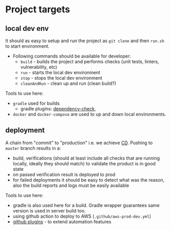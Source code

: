 # Project targets

## local dev env
It should as easy to setup and run the project as `git clone` and then `run.sh` to start environment.
- Following commands should be available for developer:
  - `build` - builds the project and performs checks (unit tests, linters, vulnerability, etc)
  - `run` - starts the local dev environment
  - `stop` - stops the local dev environment
  - `cleanAndRun` - clean up and run (clean build?)

Tools to use here:
- `gradle` used for builds
  - gradle plugins: [dependency-check](https://github.com/dependency-check/dependency-check-gradle), 
- `docker` and `docker-compose` are used to up and down local environments.

## deployment
A chain from "commit" to "production" i.e. we achieve [CD](https://en.wikipedia.org/wiki/Continuous_delivery). Pushing to `master` branch results in a:
- build, verifications (should at least include all checks that are running locally, ideally they should match) to validate the product is in good state
- on passed verification result is deployed to prod
- for failed deployments it should be easy to detect what was the reason, also the build reports and logs must be easily available

Tools to use here:
- gradle is also used here for a build. Gradle wrapper guarantees same version is used in server build too.
- using github action to deploy to AWS (`.github/aws-prod-dev.yml`)
- [github plugins](https://github.com/marketplace/category/free) - to extend automation features

